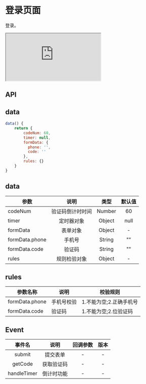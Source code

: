 # 登录页面

登录。

<div class="demo-container">
	<div class="demo-model">
		<iframe class="iframe-view" src="https://xu1260114313.github.io/demo/"></iframe>
	</div>
</div>

## API
## data
```js
data() {
	return {
		codeNum: 60,
		timer: null,
		formData: {
		  phone: '',
		  code: ''
		},
		rules: {}
	}
}
```
## data
| 参数 | 说明 | 类型 | 默认值 | 
| --- | :---: | :---: | :---:| 
| codeNum | 验证码倒计时时间 | Number | 60 |
| timer | 定时器对象 | Object | null |
| formData | 表单对象 | Object | - |
| formData.phone | 手机号 | String | "" |
| formData.code | 验证码 | String | "" |
| rules | 规则检验对象 | Object | - |
## rules
| 参数名称 | 说明 | 校验规则 |
| --- | --- | --- |
| formData.phone | 手机号校验 | 1.不能为空;2.正确手机号 |
| formData.code | 验证码 | 1.不能为空;2.位验证码 |
## Event
| 事件名 | 说明 | 回调参数 | 版本 |
| :---: | :---: | :---: | :---:|
| submit | 提交表单 | - | - |
| getCode | 获取验证码 | - | - |
| handleTimer | 倒计时功能 | - | - |


